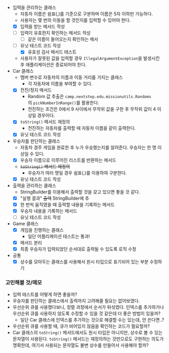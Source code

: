- 입력을 관리하는 클래스
    - 자동차 이름은 쉼표(,)를 기준으로 구분하며 이름은 5자 이하만 가능하다.
    - 사용자는 몇 번의 이동을 할 것인지를 입력할 수 있어야 한다.
    - [x] 입력을 받는 메서드 작성
    - [ ] 입력이 유효한지 확인하는 메서드 작성
      - [ ] 같은 이름이 들어오는지 확인하는 메서 
    - [ ] 유닛 테스트 코드 작성
      - [x] 유효성 검사 메서드 테스트
    - 사용자가 잘못된 값을 입력할 경우 `IllegalArgumentException`을 발생시킨 후 애플리케이션은 종료되어야 한다.
- Car 클래스
    - 멤버 변수로 자동차의 이름과 이동 거리를 가지는 클래스
        - 각 자동차에 이름을 부여할 수 있다.
    - [x] 전진/정지 메서드
        - Random 값 추출은 `camp.nextstep.edu.missionutils.Randoms`의 `pickNumberInRange()`를 활용한다.
        - 전진하는 조건은 0에서 9 사이에서 무작위 값을 구한 후 무작위 값이 4 이상일 경우이다.
    - [x] `toString()` 메서드 재정의
        - 전진하는 자동차를 출력할 때 자동차 이름을 같이 출력한다.
    - [x] 유닛 테스트 코드 작성
- 우승자를 판단하는 클래스
    - 자동차 경주 게임을 완료한 후 누가 우승했는지를 알려준다. 우승자는 한 명 이상일 수 있다.
    - [x] 우승자 이름으로 이루어진 리스트를 반환하는 메서드
    - ~~`toString()` 메서드 재정의~~
        - 우승자가 여러 명일 경우 쉼표(,)를 이용하여 구분한다.
    - [x] 유닛 테스트 코드 작성
- 출력을 관리하는 클래스
  - StringBuilder를 이용해서 출력할 것을 갖고 있으면 좋을 것 같다.
  - [x] "실행 결과" ~~출력~~ StringBuilder에 추
  - [x] 한 번씩 움직였을 때 출력할 내용을 기록하는 메서드
  - [x] 우승자 내용을 기록하는 메서드
  - [ ] 유닛 테스트 코드 작성
- Game 클래스
    - [x] 게임을 진행하는 클래스
      - 일단 어플리케이션 테스트는 통과!
    - [x] 메서드 분리
    - [x] 최종 우승자가 입력되었던 순서대로 출력될 수 있도록 로직 수정
- 공통
  - [x] 상수를 모아두는 클래스를 사용해서 원시 타입으로 표기되어 있는 부분 수정하기

### 고민해볼 것/메모
- 입력 테스트를 어떻게 하면 좋을까?
- 우승자를 판단하는 클래스에서 출력까지 고려해줄 필요는 없어보였다.
- 우선순위 큐를 사용했다보니, 정렬 과정에서 순서가 뒤섞였다. 인덱스를 추가하거나 우선순위 큐를 사용하지 않도록 수정할 수 있을 것 같은데 더 좋은 방법이 있을까?
  - 일단 Car 클래스에 인덱스를 추가하는 것으로 해결할 수는 있는데, 안 쓴다면..?
- 우선순위 큐를 사용할 때, 큐가 비어있지 않음을 확인하는 코드가 필요할까?
- Car 클래스의 `toString()` 메서드에서도 원시 타입은 아니지만, 상수로 볼 수 있는 문자열이 사용된다. `toString()` 메서드는 재정의하는 것만으로도 구현하는 의도가 명확한데, 여기서 사용되는 문자열도 불변 상수를 만들어서 사용해야 할까?